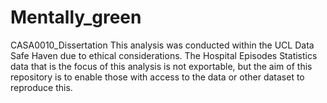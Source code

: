 # Mentally_green
CASA0010_Dissertation
This analysis was conducted within the UCL Data Safe Haven due to ethical considerations. The Hospital Episodes Statistics data that is the focus of this analysis is not exportable, but the aim of this repository is to enable those with access to the data or other dataset to reproduce this.
